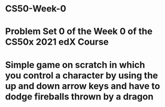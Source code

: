 # CS50-Week-0
# Problem Set 0 of the Week 0 of the CS50x 2021 edX Course
# Simple game on scratch in which you control a character by using the up and down arrow keys and have to dodge fireballs thrown by a dragon
